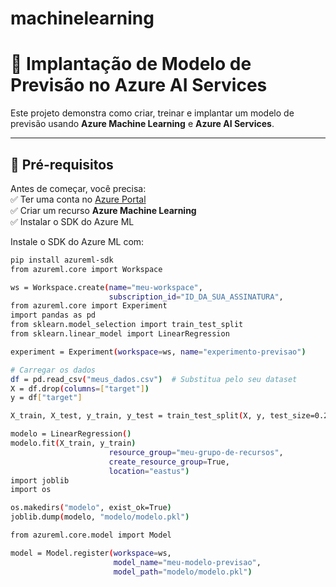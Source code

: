 # machinelearning 
# 🚀 Implantação de Modelo de Previsão no Azure AI Services  

Este projeto demonstra como criar, treinar e implantar um modelo de previsão usando **Azure Machine Learning** e **Azure AI Services**.  

---

## 📌 **Pré-requisitos**  
Antes de começar, você precisa:  
✅ Ter uma conta no [Azure Portal](https://portal.azure.com/)  
✅ Criar um recurso **Azure Machine Learning**  
✅ Instalar o SDK do Azure ML  

Instale o SDK do Azure ML com:  
```bash
pip install azureml-sdk
from azureml.core import Workspace

ws = Workspace.create(name="meu-workspace",
                      subscription_id="ID_DA_SUA_ASSINATURA",
from azureml.core import Experiment
import pandas as pd
from sklearn.model_selection import train_test_split
from sklearn.linear_model import LinearRegression

experiment = Experiment(workspace=ws, name="experimento-previsao")

# Carregar os dados
df = pd.read_csv("meus_dados.csv")  # Substitua pelo seu dataset
X = df.drop(columns=["target"])
y = df["target"]

X_train, X_test, y_train, y_test = train_test_split(X, y, test_size=0.2, random_state=42)

modelo = LinearRegression()
modelo.fit(X_train, y_train)
                      resource_group="meu-grupo-de-recursos",
                      create_resource_group=True,
                      location="eastus")
import joblib
import os

os.makedirs("modelo", exist_ok=True)
joblib.dump(modelo, "modelo/modelo.pkl")

from azureml.core.model import Model

model = Model.register(workspace=ws,
                       model_name="meu-modelo-previsao",
                       model_path="modelo/modelo.pkl")
                       
                       
